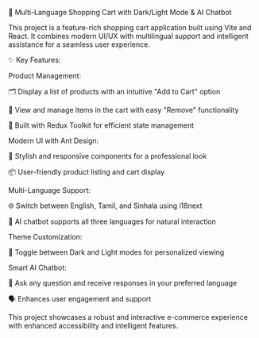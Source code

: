 🛒 Multi-Language Shopping Cart with Dark/Light Mode & AI Chatbot

This project is a feature-rich shopping cart application built using Vite and React. It combines modern UI/UX with multilingual support and intelligent assistance for a seamless user experience.

✨ Key Features:

Product Management:

🗂️ Display a list of products with an intuitive "Add to Cart" option

🛒 View and manage items in the cart with easy "Remove" functionality

🧩 Built with Redux Toolkit for efficient state management

Modern UI with Ant Design:

💅 Stylish and responsive components for a professional look

📦 User-friendly product listing and cart display

Multi-Language Support:

🌐 Switch between English, Tamil, and Sinhala using i18next

💬 AI chatbot supports all three languages for natural interaction

Theme Customization:

🌙 Toggle between Dark and Light modes for personalized viewing

Smart AI Chatbot:

🤖 Ask any question and receive responses in your preferred language

🗣️ Enhances user engagement and support

This project showcases a robust and interactive e-commerce experience with enhanced accessibility and intelligent features.
